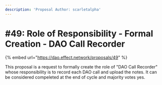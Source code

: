 ```yaml
---
description: 'Proposal Author: scarletalpha'
---
```


# #49: Role of Responsibility - Formal Creation - DAO Call Recorder

{% embed url="https://dao.effect.network/proposals/49" %}

This proposal is a request to formally create the role of "DAO Call Recorder" whose responsibility is to record each DAO call and upload the notes. It can be considered compeleted at the end of cycle and majority votes yes.
